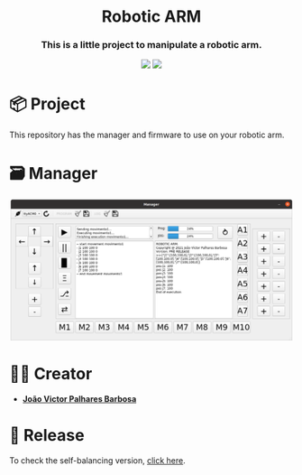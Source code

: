<h1 align="center">Robotic ARM</h1>

<h3 align="center">
This is a little project to manipulate a robotic arm.
</h3>

<p align="center">
<img src = https://img.shields.io/badge/C/C++-Language%20-informational>
<img src = https://img.shields.io/badge/Python-Language%20-informational>
</p>

# 📦 Project
This repository has the manager and firmware to use on your robotic arm.

# 🗃 Manager
<p align="center"><img src = "images/manager.png" style="width:500px;"></p>


# 👨‍💻 Creator

- <b>[João Victor Palhares Barbosa](https://www.linkedin.com/in/vicpb/)</b>

# 🛒 Release

To check the self-balancing version, [click here](https://github.com/jvpalhares/robotic-arm/releases).